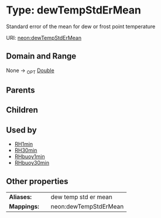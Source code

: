 
# Type: dewTempStdErMean


Standard error of the mean for dew or frost point temperature

URI: [neon:dewTempStdErMean](https://data.neonscience.org/dewTempStdErMean)


## Domain and Range

None ->  <sub>OPT</sub> [Double](types/Double.md)

## Parents


## Children


## Used by

 * [RH1min](RH1min.md)
 * [RH30min](RH30min.md)
 * [RHbuoy1min](RHbuoy1min.md)
 * [RHbuoy30min](RHbuoy30min.md)

## Other properties

|  |  |  |
| --- | --- | --- |
| **Aliases:** | | dew temp std er mean |
| **Mappings:** | | neon:dewTempStdErMean |


